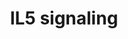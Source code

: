 ---
annotations:
- id: PW:0000969
  parent: signaling pathway
  type: Pathway Ontology
  value: interleukin-5 signaling pathway
- id: PW:0000512
  parent: signaling pathway
  type: Pathway Ontology
  value: Interleukin mediated signaling pathway
authors:
- A.Pandey
- MaintBot
- Khanspers
- MartijnVanIersel
- AlexanderPico
- NetPath
- Andra
- Christine Chichester
- Noopur144
- L Dupuis
- Egonw
- Eweitz
citedin:
- link: PMC8751594
  title: DNA methylation of ARHGAP30 is negatively associated with ARHGAP30 expression
    in lung adenocarcinoma, which reduces tumor immunity and is detrimental to patient
    survival (2021)
- link: PMC8431385
  title: Investigating the Molecular Processes behind the Cell-Specific Toxicity Response
    to Titanium Dioxide Nanobelts (2021)
- link: PMC7561109
  title: IL6-mediated HCoV-host interactome regulatory network and GO/Pathway enrichment
    analysis (2020)
- link: PMC9646470
  title: Clinical improvement of DM1 patients reflected by reversal of disease-induced
    gene expression in blood (2022)
- link: 10.3389/fimmu.2021.769011
  title: 'A Practical Strategy for Exploring the Pharmacological Mechanism of Luteolin
    Against COVID-19/Asthma Comorbidity: Findings of System Pharmacology and Bioinformatics
    Analysis (2024)'
- link: PMC12174437
  title: Serum extracellular vesicle microRNAs as potential biomarkers to predict
    pembrolizumab response and prognosis in metastatic non-small cell lung cancer
    patients (2025)
communities:
- ONTOX
description: 'Interleukin 5 (IL-5) ligand belongs to the cytokine superfamily. IL-5
  is a glycoprotein which belongs to the cytokine superfamily. It possesses the four
  helical bundle motifs that is conserved among several hematopoietic cytokines. IL-5
  plays an important role in the proliferation and differentiation of eosinophils.
  IL-5 induces terminal maturation of eosinophils, prolongs eosinophils survival by
  delaying apoptotic death, increases eosinophils adhesion to endothelial cells and
  enhances eosinophils effector function. IL-5 plays important roles in the pathogenesis
  of asthma, hypereosinophilic syndromes and eosinophil-dependent inflammatory diseases.
  IL-5 is produced by eosinophils, mast cells, Th2 cells, Tc2 cells and gamma delta
  T cells. IL-5 exerts influence on different biological activities by associating
  with the IL-5 receptor. This receptor is a heterodimeric complex consisting of an
  alpha chain-IL5RA and a beta chain, CSF2RB, which is shared between IL-5 receptor,
  IL-3 receptor and granulocyte macrophage colony stimulating factor receptor. Binding
  of IL-5 to the receptor complex results in the recruitment of adapter proteins including
  SHC1, GRB2 and SOS1. This leads to the activation of the Ras/Raf/MEK/ERK cascade.
  Subsequent activation of transcription factors including JUN and ELK-1 regulates
  the expression of genes involved in the control of cell growth and differentiation.
  IL-5 stimulation also resulted in the activation of PI3K/AKT/RPS6K pathway resulting
  in the phosphorylation of RPS6 and regulation of gene expression. JAK phosphorylation
  and activation is also brought about by IL-5, which in turn results in the activation
  and nuclear translocation of STAT proteins. The STAT transcription factors are responsible
  for the expression of early response genes and feedback inhibitor of JAK/STAT pathway.
  In addition, IL-5 is known to activate various tyrosine kinases such as LYN, BTK
  and SYK. The interactions and intersections between canonical and non-canonical
  IL-5 signaling systems are depicted in the pathway map.   Please access this pathway
  at [NetSlim](http://www.netpath.org/netslim/IL_5_pathway.html) database.  If you
  use this pathway, please cite the following paper: Kandasamy, K., Mohan, S. S.,
  Raju, R., Keerthikumar, S., Kumar, G. S. S., Venugopal, A. K., Telikicherla, D.,
  Navarro, J. D., Mathivanan, S., Pecquet, C., Gollapudi, S. K., Tattikota, S. G.,
  Mohan, S., Padhukasahasram, H., Subbannayya, Y., Goel, R., Jacob, H. K. C., Zhong,
  J., Sekhar, R., Nanjappa, V., Balakrishnan, L., Subbaiah, R., Ramachandra, Y. L.,
  Rahiman, B. A., Prasad, T. S. K., Lin, J., Houtman, J. C. D., Desiderio, S., Renauld,
  J., Constantinescu, S. N., Ohara, O., Hirano, T., Kubo, M., Singh, S., Khatri, P.,
  Draghici, S., Bader, G. D., Sander, C., Leonard, W. J. and Pandey, A. (2010). NetPath:
  A public resource of curated signal transduction pathways. <i>Genome Biology</i>.
  11:R3.'
last-edited: 2025-02-26
ndex: 39bed162-8b60-11eb-9e72-0ac135e8bacf
organisms:
- Homo sapiens
redirect_from:
- /index.php/Pathway:WP127
- /instance/WP127
- /instance/WP127_r136871
revision: r136871
schema-jsonld:
- '@context': https://schema.org/
  '@id': https://wikipathways.github.io/pathways/WP127.html
  '@type': Dataset
  creator:
    '@type': Organization
    name: WikiPathways
  description: 'Interleukin 5 (IL-5) ligand belongs to the cytokine superfamily. IL-5
    is a glycoprotein which belongs to the cytokine superfamily. It possesses the
    four helical bundle motifs that is conserved among several hematopoietic cytokines.
    IL-5 plays an important role in the proliferation and differentiation of eosinophils.
    IL-5 induces terminal maturation of eosinophils, prolongs eosinophils survival
    by delaying apoptotic death, increases eosinophils adhesion to endothelial cells
    and enhances eosinophils effector function. IL-5 plays important roles in the
    pathogenesis of asthma, hypereosinophilic syndromes and eosinophil-dependent inflammatory
    diseases. IL-5 is produced by eosinophils, mast cells, Th2 cells, Tc2 cells and
    gamma delta T cells. IL-5 exerts influence on different biological activities
    by associating with the IL-5 receptor. This receptor is a heterodimeric complex
    consisting of an alpha chain-IL5RA and a beta chain, CSF2RB, which is shared between
    IL-5 receptor, IL-3 receptor and granulocyte macrophage colony stimulating factor
    receptor. Binding of IL-5 to the receptor complex results in the recruitment of
    adapter proteins including SHC1, GRB2 and SOS1. This leads to the activation of
    the Ras/Raf/MEK/ERK cascade. Subsequent activation of transcription factors including
    JUN and ELK-1 regulates the expression of genes involved in the control of cell
    growth and differentiation. IL-5 stimulation also resulted in the activation of
    PI3K/AKT/RPS6K pathway resulting in the phosphorylation of RPS6 and regulation
    of gene expression. JAK phosphorylation and activation is also brought about by
    IL-5, which in turn results in the activation and nuclear translocation of STAT
    proteins. The STAT transcription factors are responsible for the expression of
    early response genes and feedback inhibitor of JAK/STAT pathway. In addition,
    IL-5 is known to activate various tyrosine kinases such as LYN, BTK and SYK. The
    interactions and intersections between canonical and non-canonical IL-5 signaling
    systems are depicted in the pathway map.   Please access this pathway at [NetSlim](http://www.netpath.org/netslim/IL_5_pathway.html)
    database.  If you use this pathway, please cite the following paper: Kandasamy,
    K., Mohan, S. S., Raju, R., Keerthikumar, S., Kumar, G. S. S., Venugopal, A. K.,
    Telikicherla, D., Navarro, J. D., Mathivanan, S., Pecquet, C., Gollapudi, S. K.,
    Tattikota, S. G., Mohan, S., Padhukasahasram, H., Subbannayya, Y., Goel, R., Jacob,
    H. K. C., Zhong, J., Sekhar, R., Nanjappa, V., Balakrishnan, L., Subbaiah, R.,
    Ramachandra, Y. L., Rahiman, B. A., Prasad, T. S. K., Lin, J., Houtman, J. C.
    D., Desiderio, S., Renauld, J., Constantinescu, S. N., Ohara, O., Hirano, T.,
    Kubo, M., Singh, S., Khatri, P., Draghici, S., Bader, G. D., Sander, C., Leonard,
    W. J. and Pandey, A. (2010). NetPath: A public resource of curated signal transduction
    pathways. <i>Genome Biology</i>. 11:R3.'
  keywords:
  - AKT1
  - BTK
  - CSF2RB
  - ELK1
  - FOXO3A
  - GRB2
  - GSK3A
  - GSK3B
  - HRAS
  - IL5
  - IL5RA
  - JAK1
  - JAK2
  - JUN
  - LYN
  - MAP2K1
  - MAP2K2
  - MAPK1
  - MAPK3
  - MTOR
  - PIK3CG
  - PIK3R1
  - PIK3R2
  - PTPN11
  - RAF1
  - RPS6
  - RPS6KA1
  - RPS6KB1
  - RPS6KB2
  - SHC1
  - SOS1
  - SPRED1
  - STAT1
  - STAT3
  - STAT5A
  - STAT5B
  - SYK
  license: CC0
  name: IL5 signaling
seo: CreativeWork
title: IL5 signaling
wpid: WP127
---